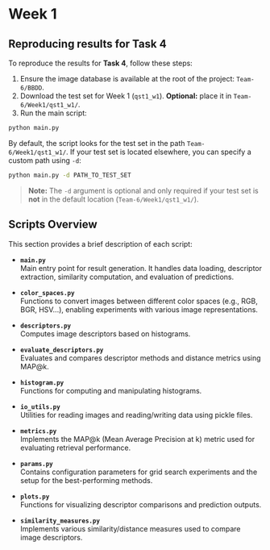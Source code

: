 # Week 1

## Reproducing results for Task 4

To reproduce the results for **Task 4**, follow these steps:

1. Ensure the image database is available at the root of the project: `Team-6/BBDD`.
2. Download the test set for Week 1 (`qst1_w1`). **Optional:** place it in `Team-6/Week1/qst1_w1/`.
3. Run the main script:
```bash
python main.py
```
By default, the script looks for the test set in the path `Team-6/Week1/qst1_w1/`. If your test set is located elsewhere, you can specify a custom path using `-d`:
```bash
python main.py -d PATH_TO_TEST_SET
```
> **Note:** The `-d` argument is optional and only required if your test set is **not** in the default location (`Team-6/Week1/qst1_w1/`).


## Scripts Overview

This section provides a brief description of each script:

- **`main.py`**  
  Main entry point for result generation. It handles data loading, descriptor extraction, similarity computation, and evaluation of predictions.

- **`color_spaces.py`**  
  Functions to convert images between different color spaces (e.g., RGB, BGR, HSV...), enabling experiments with various image representations.

- **`descriptors.py`**  
  Computes image descriptors based on histograms.

- **`evaluate_descriptors.py`**  
  Evaluates and compares descriptor methods and distance metrics using MAP@k.

- **`histogram.py`**  
  Functions for computing and manipulating histograms.

- **`io_utils.py`**  
  Utilities for reading images and reading/writing data using pickle files.

- **`metrics.py`**  
  Implements the MAP@k (Mean Average Precision at k) metric used for evaluating retrieval performance.

- **`params.py`**  
  Contains configuration parameters for grid search experiments and the setup for the best-performing methods.

- **`plots.py`**  
  Functions for visualizing descriptor comparisons and prediction outputs.

- **`similarity_measures.py`**  
  Implements various similarity/distance measures used to compare image descriptors.
